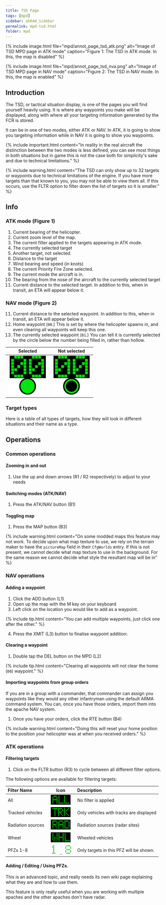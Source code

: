 ```yaml
---
title: TSD Page
tags: [mpd]
sidebar: ah64d_sidebar
permalink: mpd-tsd.html
folder: mpd
---
```


{% include image.html file="mpd/annot_page_tsd_atk.png" alt="Image of TSD MPD page in ATK mode" caption="Figure 1: The TSD in ATK mode. In this, the map is disabled" %}

{% include image.html file="mpd/annot_page_tsd_nva.png" alt="Image of TSD MPD page in NAV mode" caption="Figure 2: The TSD in NAV mode. In this, the map is enabled" %}
## Introduction

The TSD, or tactical situation display, is one of the pages you will find yourself heavily using. It is where any waypoints you make will be displayed, along with where all your targeting information generated by the FCR is stored.

It can be in one of two modes, either ATK or NAV. In ATK, it is going to show you targeting information while in NAV it is going to show you waypoints.

{% include important.html content="In reality in the real aircraft the distinction between the two modes is less defined, you can see most things in both situations but in game this is not the case both for simplicity's sake and due to technical limitations." %}

{% include warning.html content="The TSD can only show up to 32 targets or waypoints due to technical limitations of the engine. If you have more targets than that known to you, you may not be able to view them all. If this occurs, use the FLTR option to filter down the list of targets so it is smaller." %}

## Info

### ATK mode (Figure 1)

1. Current bearing of the helicopter.
2. Current zoom level of the map.
3. The current filter applied to the targets appearing in ATK mode.
4. The currently selected target
5. Another target, not selected.
6. Distance to the target
7. Wind bearing and speed (in knots)
8. The current Priority Fire Zone selected.
9. The current mode the aircraft is in.
10. The bearing from the nose of the aircraft to the currently selected target
11. Current distance to the selected target. In addition to this, when in transit, an ETA will appear below it.

### NAV mode (Figure 2)
11. Current distance to the selected waypoint. In addition to this, when in transit, an ETA will appear below it.
12. Home waypoint (`00`.) This is set by where the helicopter spawns in, and even clearing all waypoints will keep this one.
13. The currently selected waypoint (`01`.) You can tell it is currently selected by the circle below the number being filled in, rather than hollow.

| Selected | Not selected |
| :-: | :-: |
| ![](images/tex/icons/ah64_wp_act_0.png) | ![](images/tex/icons/ah64_wp_ina_0.png)

### Target types

Here is a table of all types of targets, how they will look in different situations and their name as a type.

## Operations

### Common operations

#### Zooming in and out

1. Use the up and down arrows (R1 / R2 respectively) to adjust to your needs

#### Switching modes (ATK/NAV)

1. Press the ATK/NAV button (B1)

#### Toggling map

1. Press the MAP button (B3)

{% include warning.html content="On some modded maps this feature may not work. To decide upon what map texture to use, we rely on the terrain maker to have the `pictureMap` field in their `CfgWorlds` entry. If this is not present, we cannot decide what map texture to use in the background. For the same reason we cannot decide what style the resultant map will be in" %}

### NAV operations
#### Adding a waypoint

1) Click the ADD button (L1)
2) Open up the map with the M key on your keyboard
3) Left click on the location you would like to add as a waypoint.

{% include tip.html content="You can add multiple waypoints, just click one after the other." %}

4) Press the XMIT (L3) button to finalise waypoint addition:

#### Clearing a waypoint

1. Double tap the DEL button on the MPD (L2)

{% include tip.html content="Clearing all waypoints will not clear the home (`00`) waypoint." %}

#### Importing waypoints from group orders

If you are in a group with a commander, that commander can assign you waypoints like they would any other infantryman using the default ARMA command system. You can, once you have those orders, import them into the apache NAV system.

1. Once you have your orders, click the RTE button (B4)

{% include warning.html content="Doing this will reset your home position to the position your helicopter was at when you received orders." %}

### ATK operations

#### Filtering targets

1. Click on the FLTR button (R3) to cycle between all different filter options.

The following options are available for filtering targets:

| Filter Name | Icon | Description |
| :- | :-: | :- |
| All | ![](images/tex/mpd/ALL.png) | No filter is applied
| Tracked vehicles | ![](images/tex/mpd/TRacK.png) | Only vehicles with tracks are displayed 
| Radiation sources | ![](images/tex/mpd/RADiation.png) | Radiation sources (radar sites)
| Wheel | ![](images/tex/mpd/WHeeL.png) | Wheeled vehicles
| PFZs 1-8 | ![](images/tex/char/G1_ca.png) .. ![](images/tex/char/G8_ca.png) | Only targets in this PFZ will be shown. |

#### Adding / Editing / Using PFZs.

This is an advanced topic, and really needs its own wiki page explaining what they are and how to use them.

This feature is only really useful when you are working with multiple apaches and the other apaches don't have radar.